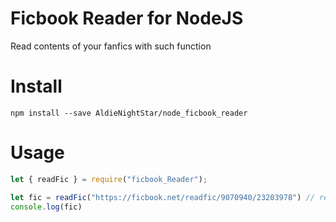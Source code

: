 # Ficbook Reader for NodeJS

Read contents of your fanfics with such function

# Install
```
npm install --save AldieNightStar/node_ficbook_reader
```

# Usage
```js
let { readFic } = require("ficbook_Reader");

let fic = readFic("https://ficbook.net/readfic/9070940/23203978") // return text if OK and undefined if not
console.log(fic)
```
